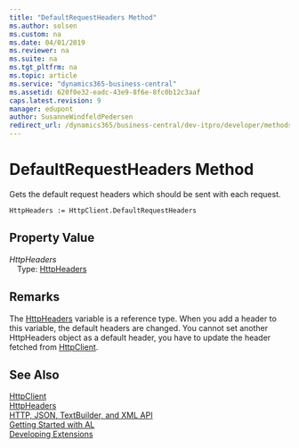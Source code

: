 ```yaml
---
title: "DefaultRequestHeaders Method"
ms.author: solsen
ms.custom: na
ms.date: 04/01/2019
ms.reviewer: na
ms.suite: na
ms.tgt_pltfrm: na
ms.topic: article
ms.service: "dynamics365-business-central"
ms.assetid: 620f0e32-eadc-43e9-8f6e-8fc0b12c3aaf
caps.latest.revision: 9
manager: edupont
author: SusanneWindfeldPedersen
redirect_url: /dynamics365/business-central/dev-itpro/developer/methods-auto/library
---
```

<!--This topic is deprected, see redirection URL-->

 

# DefaultRequestHeaders Method
Gets the default request headers which should be sent with each request.

```
HttpHeaders := HttpClient.DefaultRequestHeaders
```

## Property Value
*HttpHeaders*  
&emsp;Type: [HttpHeaders](httpheaders-class.md)

## Remarks
The [HttpHeaders](httpheaders-class.md) variable is a reference type. When you add a header to this variable, the default headers are changed.
You cannot set another HttpHeaders object as a default header, you have to update the header fetched from [HttpClient](httpclient-class.md).

## See Also
[HttpClient](httpclient-class.md)  
[HttpHeaders](httpheaders-class.md)  
[HTTP, JSON, TextBuilder, and XML API](../devenv-restapi-overview.md)  
[Getting Started with AL](../devenv-get-started.md)  
[Developing Extensions](../devenv-dev-overview.md)  
